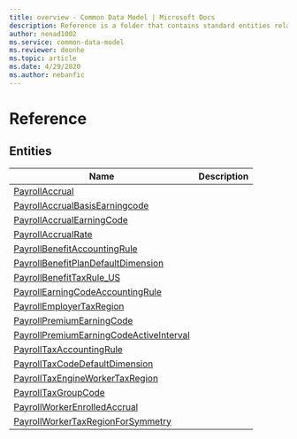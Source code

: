 ```yaml
---
title: overview - Common Data Model | Microsoft Docs
description: Reference is a folder that contains standard entities related to the Common Data Model.
author: nenad1002
ms.service: common-data-model
ms.reviewer: deonhe
ms.topic: article
ms.date: 4/29/2020
ms.author: nebanfic
---
```


# Reference


## Entities

|Name|Description|
|---|---|
|[PayrollAccrual](PayrollAccrual.md)||
|[PayrollAccrualBasisEarningcode](PayrollAccrualBasisEarningcode.md)||
|[PayrollAccrualEarningCode](PayrollAccrualEarningCode.md)||
|[PayrollAccrualRate](PayrollAccrualRate.md)||
|[PayrollBenefitAccountingRule](PayrollBenefitAccountingRule.md)||
|[PayrollBenefitPlanDefaultDimension](PayrollBenefitPlanDefaultDimension.md)||
|[PayrollBenefitTaxRule_US](PayrollBenefitTaxRule_US.md)||
|[PayrollEarningCodeAccountingRule](PayrollEarningCodeAccountingRule.md)||
|[PayrollEmployerTaxRegion](PayrollEmployerTaxRegion.md)||
|[PayrollPremiumEarningCode](PayrollPremiumEarningCode.md)||
|[PayrollPremiumEarningCodeActiveInterval](PayrollPremiumEarningCodeActiveInterval.md)||
|[PayrollTaxAccountingRule](PayrollTaxAccountingRule.md)||
|[PayrollTaxCodeDefaultDimension](PayrollTaxCodeDefaultDimension.md)||
|[PayrollTaxEngineWorkerTaxRegion](PayrollTaxEngineWorkerTaxRegion.md)||
|[PayrollTaxGroupCode](PayrollTaxGroupCode.md)||
|[PayrollWorkerEnrolledAccrual](PayrollWorkerEnrolledAccrual.md)||
|[PayrollWorkerTaxRegionForSymmetry](PayrollWorkerTaxRegionForSymmetry.md)||
